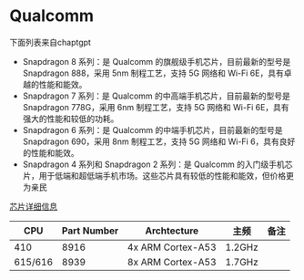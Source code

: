 # Qualcomm

下面列表来自chaptgpt
+ Snapdragon 8 系列：是 Qualcomm 的旗舰级手机芯片，目前最新的型号是 Snapdragon 888，采用 5nm 制程工艺，支持 5G 网络和 Wi-Fi 6E，具有卓越的性能和能效。
+ Snapdragon 7 系列：是 Qualcomm 的中高端手机芯片，目前最新的型号是 Snapdragon 778G，采用 6nm 制程工艺，支持 5G 网络和 Wi-Fi 6E，具有强大的性能和较低的功耗。
+ Snapdragon 6 系列：是 Qualcomm 的中端手机芯片，目前最新的型号是 Snapdragon 690，采用 8nm 制程工艺，支持 5G 网络和 Wi-Fi 6，具有良好的性能和能效。
+ Snapdragon 4 系列和 Snapdragon 2 系列：是 Qualcomm 的入门级手机芯片，用于低端和超低端手机市场。这些芯片具有较低的性能和能效，但价格更为亲民

[芯片详细信息](https://www.qualcomm.com/products/mobile/snapdragon/smartphones#product-list)

|CPU|Part Number|Archtecture|主频|备注|
|-|-|-|-|-|
|410|8916|4x ARM Cortex-A53|1.2GHz||
|615/616|8939|8x ARM Cortex-A53|1.7GHz||

